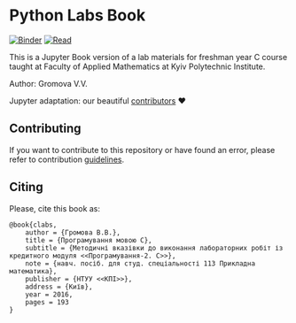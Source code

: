 # Python Labs Book

[![Binder](https://mybinder.org/badge_logo.svg)](https://mybinder.org/v2/gh/GasperPaul/c-labs-book/master)
[![Read](https://img.shields.io/badge/read-online-brightgreen)](https://gasperpaul.github.io/c-labs-book)

This is a Jupyter Book version of a lab materials for freshman year C course taught at Faculty of Applied Mathematics at Kyiv Polytechnic Institute.

Author: Gromova V.V.

Jupyter adaptation: our beautiful [contributors](https://github.com/GasperPaul/c-labs-book/graphs/contributors) :heart:

## Contributing

If you want to contribute to this repository or have found an error, please refer to contribution [guidelines](https://github.com/GasperPaul/c-labs-book/tree/master/tools).

## Citing

Please, cite this book as: 

```
@book{clabs,
    author = {Громова В.В.},
    title = {Програмування мовою С},
    subtitle = {Методичні вказівки до виконання лабораторних робіт із кредитного модуля <<Програмування-2. С>>},
    note = {навч. посіб. для студ. спеціальності 113 Прикладна математика},
    publisher = {НТУУ <<КПІ>>},
    address = {Київ},
    year = 2016,
    pages = 193
}
```
